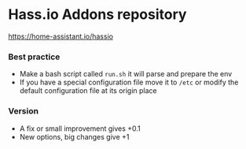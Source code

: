 # Hass.io Addons repository

https://home-assistant.io/hassio

### Best practice

- Make a bash script called `run.sh` it will parse and prepare the env
- If you have a special configuration file move it to `/etc` or modify the default configuration file at its origin place

### Version

- A fix or small improvement gives +0.1
- New options, big changes give +1
